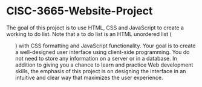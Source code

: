 # CISC-3665-Website-Project

The goal of this project is to use HTML, CSS and JavaScript to create a working to do list. Note
that a to do list is an HTML unordered list (<ul>) with CSS formatting and JavaScript
functionality. Your goal is to create a well-designed user interface using client-side
programming. You do not need to store any information on a server or in a database.
In addition to giving you a chance to learn and practice Web development skills, the emphasis of
this project is on designing the interface in an intuitive and clear way that maximizes the user
experience.
